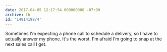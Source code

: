 ```yaml
---
date: 2017-04-05 12:17:54.000000000 -07:00
archive: fb
id: '1491419874'
---
```


Sometimes I'm expecting a phone call to schedule a delivery, so I have to actually answer my phone. It's the worst. I'm afraid I'm going to snap at the next sales call I get.
